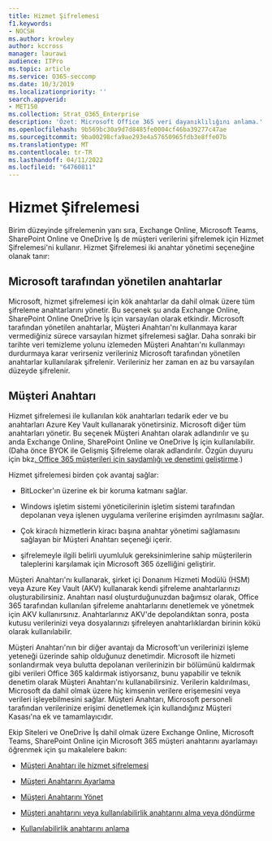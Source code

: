 ```yaml
---
title: Hizmet Şifrelemesi
f1.keywords:
- NOCSH
ms.author: krowley
author: kccross
manager: laurawi
audience: ITPro
ms.topic: article
ms.service: O365-seccomp
ms.date: 10/3/2019
ms.localizationpriority: ''
search.appverid:
- MET150
ms.collection: Strat_O365_Enterprise
description: 'Özet: Microsoft Office 365 veri dayanıklılığını anlama.'
ms.openlocfilehash: 9b569bc30a9d7d8485fe0004cf46ba39277c47ae
ms.sourcegitcommit: 9ba00298cfa9ae293e4a57650965fdb3e8ffe07b
ms.translationtype: MT
ms.contentlocale: tr-TR
ms.lasthandoff: 04/11/2022
ms.locfileid: "64760811"
---
```

# <a name="service-encryption"></a>Hizmet Şifrelemesi

Birim düzeyinde şifrelemenin yanı sıra, Exchange Online, Microsoft Teams, SharePoint Online ve OneDrive İş de müşteri verilerini şifrelemek için Hizmet Şifrelemesi'ni kullanır. Hizmet Şifrelemesi iki anahtar yönetimi seçeneğine olanak tanır:

## <a name="microsoft-managed-keys"></a>Microsoft tarafından yönetilen anahtarlar
Microsoft, hizmet şifrelemesi için kök anahtarlar da dahil olmak üzere tüm şifreleme anahtarlarını yönetir. Bu seçenek şu anda Exchange Online, SharePoint Online OneDrive İş için varsayılan olarak etkindir. Microsoft tarafından yönetilen anahtarlar, Müşteri Anahtarı'nı kullanmaya karar vermediğiniz sürece varsayılan hizmet şifrelemesi sağlar. Daha sonraki bir tarihte veri temizleme yolunu izlemeden Müşteri Anahtarı'nı kullanmayı durdurmaya karar verirseniz verileriniz Microsoft tarafından yönetilen anahtarlar kullanılarak şifrelenir. Verileriniz her zaman en az bu varsayılan düzeyde şifrelenir. 

## <a name="customer-key"></a>Müşteri Anahtarı
Hizmet şifrelemesi ile kullanılan kök anahtarları tedarik eder ve bu anahtarları Azure Key Vault kullanarak yönetirsiniz. Microsoft diğer tüm anahtarları yönetir. Bu seçenek Müşteri Anahtarı olarak adlandırılır ve şu anda Exchange Online, SharePoint Online ve OneDrive İş için kullanılabilir. (Daha önce BYOK ile Gelişmiş Şifreleme olarak adlandırılır. Özgün duyuru için bkz[. Office 365 müşterileri için saydamlığı ve denetimi geliştirme](https://www.microsoft.com/en-us/microsoft-365/blog/2015/04/21/enhancing-transparency-and-control-for-office-365-customers/).)

Hizmet şifrelemesi birden çok avantaj sağlar:

- BitLocker'ın üzerine ek bir koruma katmanı sağlar.

- Windows işletim sistemi yöneticilerinin işletim sistemi tarafından depolanan veya işlenen uygulama verilerine erişimden ayrılmasını sağlar.

- Çok kiracılı hizmetlerin kiracı başına anahtar yönetimi sağlamasını sağlayan bir Müşteri Anahtarı seçeneği içerir.

- şifrelemeyle ilgili belirli uyumluluk gereksinimlerine sahip müşterilerin taleplerini karşılamak için Microsoft 365 özelliğini geliştirir.

Müşteri Anahtarı'nı kullanarak, şirket içi Donanım Hizmeti Modülü (HSM) veya Azure Key Vault (AKV) kullanarak kendi şifreleme anahtarlarınızı oluşturabilirsiniz. Anahtarı nasıl oluşturduğunuzdan bağımsız olarak, Office 365 tarafından kullanılan şifreleme anahtarlarını denetlemek ve yönetmek için AKV kullanırsınız. Anahtarlarınız AKV'de depolandıktan sonra, posta kutusu verilerinizi veya dosyalarınızı şifreleyen anahtarlıklardan birinin kökü olarak kullanılabilir.

Müşteri Anahtarı'nın bir diğer avantajı da Microsoft'un verilerinizi işleme yeteneği üzerinde sahip olduğunuz denetimdir. Microsoft ile hizmeti sonlandırmak veya bulutta depolanan verilerinizin bir bölümünü kaldırmak gibi verileri Office 365 kaldırmak istiyorsanız, bunu yapabilir ve teknik denetim olarak Müşteri Anahtarı'nı kullanabilirsiniz. Verilerin kaldırılması, Microsoft da dahil olmak üzere hiç kimsenin verilere erişemesini veya verileri işleyebilmesini sağlar. Müşteri Anahtarı, Microsoft personeli tarafından verilerinize erişimi denetlemek için kullandığınız Müşteri Kasası'na ek ve tamamlayıcıdır.

Ekip Siteleri ve OneDrive İş dahil olmak üzere Exchange Online, Microsoft Teams, SharePoint Online için Microsoft 365 müşteri anahtarını ayarlamayı öğrenmek için şu makalelere bakın:

- [Müşteri Anahtarı ile hizmet şifrelemesi](customer-key-overview.md)

- [Müşteri Anahtarını Ayarlama](customer-key-set-up.md)

- [Müşteri Anahtarını Yönet](customer-key-manage.md)

- [Müşteri anahtarını veya kullanılabilirlik anahtarını alma veya döndürme](customer-key-availability-key-roll.md)

- [Kullanılabilirlik anahtarını anlama](customer-key-availability-key-understand.md)
